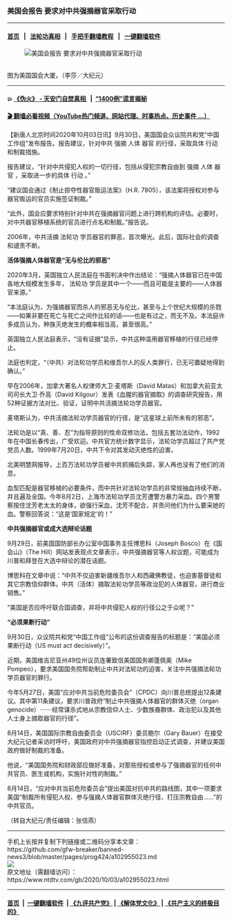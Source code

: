 ### 美国会报告 要求对中共强摘器官采取行动
------------------------

#### [首页](https://github.com/gfw-breaker/banned-news3/blob/master/README.md) &nbsp;&nbsp;|&nbsp;&nbsp; [法轮功真相](https://github.com/begood0513/basic/blob/master/README.md)  &nbsp;&nbsp;|&nbsp;&nbsp; [手把手翻墙教程](https://github.com/gfw-breaker/guides/wiki)  &nbsp;&nbsp;|&nbsp;&nbsp; [一键翻墙软件](https://github.com/gfw-breaker/nogfw/blob/master/README.md)  



<div><div class="featured_image">
 <figure>
  <img alt="美国会报告 要求对中共强摘器官采取行动" src="https://i.ntdtv.com/assets/uploads/2020/10/A4-116.jpg"/>
 </figure><br/>
 <span class="caption">
  图为美国国会大厦。（李莎／大纪元）
 </span>
</div>
</div><hr/>

#### 💥 [《伪火》 - 天安门自焚真相 ](http://158.247.195.190:10000/videos/blog/weihuo.html)&nbsp; |&nbsp; [“1400例”谎言揭秘  ](http://158.247.195.190:10000/videos/blog/jiexi1400.html)

#### [ 🎬  翻墙必看视频（YouTube热门频道、网站代理、时事热点、历史事件 ...）](https://github.com/gfw-breaker/links/blob/master/banned.md)

<div><div class="post_content" itemprop="articleBody">
 <p>
  【新唐人北京时间2020年10月03日讯】9月30日，美国国会众议院共和党“中国工作组”发布报告。报告建议，针对中共
  <ok href="https://www.ntdtv.com/gb/强摘.htm">
   强摘
  </ok>
  人体
  <ok href="https://www.ntdtv.com/gb/器官.htm">
   器官
  </ok>
  的行径，采取具体
  <ok href="https://www.ntdtv.com/gb/行动.htm">
   行动
  </ok>
  和制裁措施。
 </p>
 <p>
  报告建议，“针对中共侵犯人权的一切行径，包括从侵犯宗教自由到
  <ok href="https://www.ntdtv.com/gb/强摘.htm">
   强摘
  </ok>
  人体
  <ok href="https://www.ntdtv.com/gb/器官.htm">
   器官
  </ok>
  ，采取进一步的具体
  <ok href="https://www.ntdtv.com/gb/行动.htm">
   行动
  </ok>
  。”
 </p>
 <p>
  “建议国会通过《制止掠夺性器官贩运法案》（H.R. 7805），该法案将授权对参与器官贩运的官员实施签证制裁。”
 </p>
 <p>
  “此外，国会应要求特别针对中共在强摘器官问题上进行跨机构的评估。必要时，对中共器官移植系统的官员进行点名和制裁。”报告说。
 </p>
 <p>
  2006年，中共活摘
  <ok href="https://www.ntdtv.com/gb/法轮功.htm">
   法轮功
  </ok>
  学员器官的罪恶，首次曝光。此后，国际社会的调查和谴责不断。
 </p>
 <p>
  <strong>
   活体强摘人体器官是“无与伦比的邪恶”
  </strong>
 </p>
 <p>
  2020年3月，英国独立人民法庭在书面判决中作出结论：“强摘人体器官已在中国各地大规模发生多年，
  <ok href="https://www.ntdtv.com/gb/法轮功.htm">
   法轮功
  </ok>
  学员是其中一个——而且可能是主要的——人体器官来源。”
 </p>
 <p>
  “本法庭认为，为强摘器官而杀人的邪恶无与伦比，甚至与上个世纪大规模的杀戮——如果非要在死亡与死亡之间作比较的话——也是有过之，而无不及。本法庭许多成员认为，种族灭绝发生的概率相当高，甚至很高。”
 </p>
 <p>
  英国独立人民法庭表示，“没有证据”显示，中共这种滥用器官移植的行径已经停止。
 </p>
 <p>
  法庭也判定，“（中共）对法轮功学员和维吾尔人的反人类罪行，已无可置疑地得到确认。”
 </p>
 <p>
  早在2006年，加拿大著名人权律师大卫‧麦塔斯（David Matas）和加拿大前亚太司司长大卫‧乔高（David Kilgour）发表《血腥的器官摘取》的调查研究报告，用52种证据方法对比、验证，证明中共活摘法轮功学员器官。
 </p>
 <p>
  麦塔斯认为，中共活摘法轮功学员器官的行径，是“这星球上前所未有的邪恶”。
 </p>
 <p>
  法轮功是以“真、善、忍”为指导原则的性命双修功法，包括五套功法动作，1992年在中国长春传出，广受欢迎。中共官方统计数字显示，法轮功学员超过了共产党党员人数。1999年7月20日，中共下令对其发动灭绝性的迫害。
 </p>
 <p>
  北美明慧网报导，上百万法轮功学员被中共抓捕后失踪，家人再也没有了他们的消息。
 </p>
 <p>
  血型匹配是器官移植的必要条件，而中共针对法轮功学员的非常规抽血持续不断，并且遍及全国。今年8月2日，上海市法轮功学员沈芳遭警方暴力采血。四个男警察按住沈芳老太太的身体，欲强行采血，沈芳不配合，并责问他们为什么要采她的血。警察回答说：“这是‘国家规定’的！”
 </p>
 <p>
  <strong>
   中共强摘器官或成大选辩论话题
  </strong>
 </p>
 <p>
  9月29日，前美国国防部长办公室中国事务主任博思科（Joseph Bosco）在《国会山》（The Hill）网站发表观点文章表示，中共强摘器官等人权议题，可能成为川普和拜登在大选中辩论的潜在话题。
 </p>
 <p>
  博思科在文章中说：“中共不仅迫害新疆维吾尔人和西藏佛教徒，也迫害基督徒和其它宗教信仰群体。中共（活体）摘取法轮功学员等政治犯的人体器官，进行商业销售。”
 </p>
 <p>
  “美国是否应呼吁联合国调查，并将中共侵犯人权的行径公之于众呢？”
 </p>
 <p>
  <strong>
   “必须果断行动”
  </strong>
 </p>
 <p>
  9月30日，众议院共和党“中国工作组”公布的这份调查报告的标题是：“美国必须果断行动（US must act decisively）”。
 </p>
 <p>
  近期，美国维吉尼亚州49位州议员连署致信美国国务卿蓬佩奥（Mike Pompeo），要求美国国务院帮助制止中共对法轮功的迫害，关注中共强摘法轮功学员器官的罪行。
 </p>
 <p>
  今年5月27日，美国“应对中共当前危险委员会”（CPDC）向川普总统提出12条建议。其中第11条建议，要求川普政府“制止中共强摘人体器官的群体灭绝（organ genocide）⋯⋯经常谋杀式地从宗教信仰人士、少数族裔群体、政治犯以及其他人士身上摘取器官的行径”。
 </p>
 <p>
  8月14日，美国国际宗教自由委员会（USCIRF）委员鲍尔（Gary Bauer）在接受大纪元记者采访时呼吁，美国政府对中共强摘器官指控启动正式调查，并建议美国政府做好制裁的准备。
 </p>
 <p>
  他说，“美国国务院和财政部应做好准备，对那些授权或参与了强摘器官的任何中共官员、医生或机构，实施针对性的制裁。”
 </p>
 <p>
  8月14日，“应对中共当前危险委员会”提出美国对抗中共的路线图，其中一项要求美国“制裁所有侵犯人权、参与强摘人体器官群体灭绝行径、打压宗教自由……”的中共官员。
 </p>
 <p>
  （转自大纪元/责任编辑：张信燕）
 </p>
 <div class="single_ad">
 </div>
</div>
</div>
<hr/>
手机上长按并复制下列链接或二维码分享本文章：<br/>
https://github.com/gfw-breaker/banned-news3/blob/master/pages/prog424/a102955023.md <br/>
<a href='https://github.com/gfw-breaker/banned-news3/blob/master/pages/prog424/a102955023.md'><img src='https://github.com/gfw-breaker/banned-news3/blob/master/pages/prog424/a102955023.md.png'/></a> <br/>
原文地址（需翻墙访问）：https://www.ntdtv.com/gb/2020/10/03/a102955023.html


------------------------
#### [首页](https://github.com/gfw-breaker/banned-news3/blob/master/README.md) &nbsp;|&nbsp; [一键翻墙软件](https://github.com/gfw-breaker/nogfw/blob/master/README.md) &nbsp;| [《九评共产党》](https://github.com/gfw-breaker/9ping.md/blob/master/README.md#九评之一评共产党是什么) | [《解体党文化》](https://github.com/gfw-breaker/jtdwh.md/blob/master/README.md) | [《共产主义的终极目的》](https://github.com/gfw-breaker/gczydzjmd.md/blob/master/README.md)


<img src='http://gfw-breaker.win/banned-news3/pages/prog424/a102955023.md' width='0px' height='0px'/>